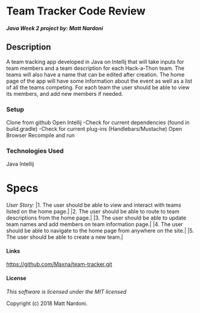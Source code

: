 # Team Tracker Code Review
#### _Java Week 2 project by: **Matt Nardoni**_



## Description

A team tracking app developed in Java on Intellij that will take inputs for team members and a team description for each Hack-a-Thon team. The teams will also have a name that can be edited after creation. The home page of the app will have some information about the event as well as a list of all the teams competing. For each team the user should be able to view its members, and add new members if needed.


### Setup

Clone from github
Open Intellij
    -Check for current dependencies (found in build.gradle)
    -Check for current plug-ins (Handlebars/Mustache)
Open Browser
Recompile and run



### Technologies Used

Java
Intellij


# Specs
_*User Story:*_
|1. The user should be able to view and interact with teams listed on the home page.|
|2. The user should be able to route to team descriptions from the home page.|
|3. The user should be able to update team names and add members on team information page.|
|4. The user should be able to navigate to the home page from anywhere on the site.|
|5. The user should be able to create a new team.|




#### Links
https://github.com/Maxna/team-tracker.git


#### License

_This software is licensed under the MIT licensed_

Copyright (c) 2018 Matt Nardoni.